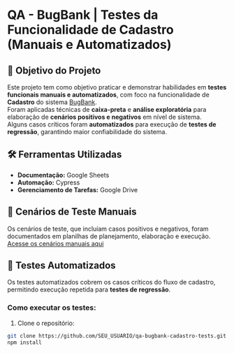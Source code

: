 # QA - BugBank | Testes da Funcionalidade de Cadastro (Manuais e Automatizados)

## 🎯 Objetivo do Projeto
Este projeto tem como objetivo praticar e demonstrar habilidades em **testes funcionais manuais e automatizados**, com foco na funcionalidade de **Cadastro** do sistema [BugBank](https://bugbank.netlify.app/).  
Foram aplicadas técnicas de **caixa-preta** e **análise exploratória** para elaboração de **cenários positivos e negativos** em nível de sistema.  
Alguns casos críticos foram **automatizados** para execução de **testes de regressão**, garantindo maior confiabilidade do sistema.

## 🛠️ Ferramentas Utilizadas
- **Documentação:** Google Sheets  
- **Automação:** Cypress 
- **Gerenciamento de Tarefas:** Google Drive     

## 📝 Cenários de Teste Manuais
Os cenários de teste, que incluíam casos positivos e negativos, foram documentados em planilhas de planejamento, elaboração e execução. 
[Acesse os cenários manuais aqui](https://drive.google.com/drive/folders/1CDA3zUxbPPMJA5HniMCs9cKQWxA-vgEa?usp=sharing)

## 🤖 Testes Automatizados
Os testes automatizados cobrem os casos críticos do fluxo de cadastro, permitindo execução repetida para **testes de regressão**.  
### Como executar os testes:
1. Clone o repositório:  
```bash
git clone https://github.com/SEU_USUARIO/qa-bugbank-cadastro-tests.git
npm install
